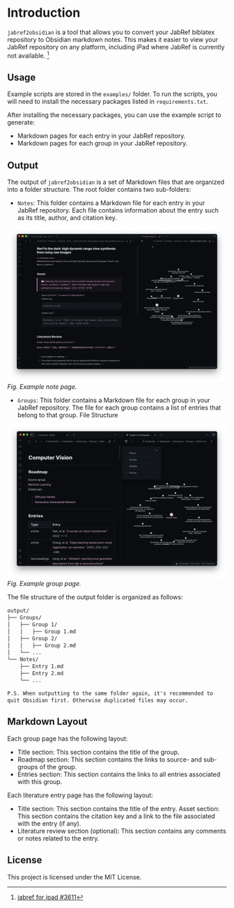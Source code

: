 # Introduction

`jabref2obsidian` is a tool that allows you to convert your JabRef biblatex repository to Obsidian markdown notes. This makes it easier to view your JabRef repository on any platform, including iPad where JabRef is currently not available. [^1]
[^1]: [jabref for ipad #3611](https://github.com/JabRef/jabref/issues/3611)

## Usage

Example scripts are stored in the `examples/` folder. To run the scripts, you will need to install the necessary packages listed in `requirements.txt`.

After installing the necessary packages, you can use the example script to generate:

- Markdown pages for each entry in your JabRef repository.
- Markdown pages for each group in your JabRef repository.

## Output

The output of `jabref2obsidian` is a set of Markdown files that are organized into a folder structure. The root folder contains two sub-folders:

- `Notes`: This folder contains a Markdown file for each entry in your JabRef repository. Each file contains information about the entry such as its title, author, and citation key.

![note page](figures/note_page.png)
_Fig. Example note page._

- `Groups`: This folder contains a Markdown file for each group in your JabRef repository. The file for each group contains a list of entries that belong to that group.
File Structure

![group page](figures/group_page.png)
_Fig. Example group page._

The file structure of the output folder is organized as follows:

```
output/
├── Groups/
│   ├── Group 1/
│   │   ├── Group 1.md
│   ├── Group 2/
│   │   ├── Group 2.md
│   └── ...
└── Notes/
    ├── Entry 1.md
    ├── Entry 2.md
    └── ...
```

```{attention}
P.S. When outputting to the same folder again, it's recommended to quit Obsidian first. Otherwise duplicated files may occur.
```

## Markdown Layout

Each group page has the following layout:

- Title section: This section contains the title of the group.
- Roadmap section: This section contains the links to source- and sub-groups of the group.
- Entries section: This section contains the links to all entries associated with this group.

Each literature entry page has the following layout:

- Title section: This section contains the title of the entry.
Asset section: This section contains the citation key and a link to the file associated with the entry (if any).
- Literature review section (optional): This section contains any comments or notes related to the entry.

## License

This project is licensed under the MIT License.
